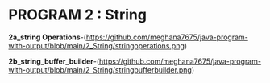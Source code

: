 # PROGRAM 2 : String

**2a_string Operations**-(https://github.com/meghana7675/java-program-with-output/blob/main/2_String/stringoperations.png)

**2b_string_buffer_builder**-(https://github.com/meghana7675/java-program-with-output/blob/main/2_String/stringbufferbuilder.png)

